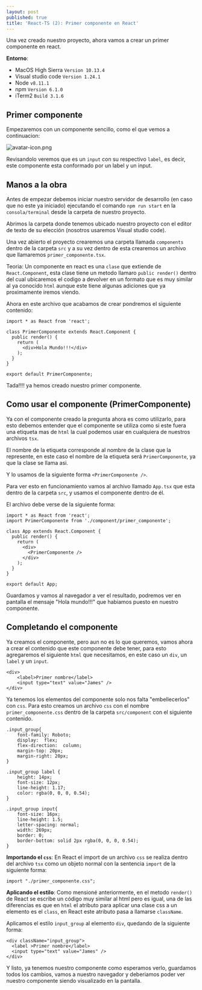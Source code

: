 ```yaml
---
layout: post
published: true
title: 'React-TS (2): Primer componente en React'
---
```


Una vez creado nuestro proyecto, ahora vamos a crear un primer componente en react.

**Entorno**:
  - MacOS High Sierra `Version 10.13.4`
  - Visual studio code `Version 1.24.1`
  - Node `v8.11.1`
  - npm `Version 6.1.0`
  - iTerm2 `Build 3.1.6`

## Primer componente

Empezaremos con un componente sencillo, como el que vemos a continuacion:

![avatar-icon.png]({{site.baseurl}}/img/first_component/small_component.png)

Revisandolo veremos que es un `input` con su respectivo `label`, es decir, este componente esta conformado por un label y un input.

## Manos a la obra

Antes de empezar debemos iniciar nuestro servidor de desarrollo (en caso que no este ya iniciado) ejecutando el comando `npm run start` en la `consola/terminal` desde la carpeta de nuestro proyecto.

Abrimos la carpeta donde tenemos ubicado nuestro proyecto con el editor de texto de su elección (nosotros usaremos Visual studio code).

Una vez abierto el proyecto crearemos una carpeta llamada `components` dentro de la carpeta `src` y a su vez dentro de esta crearemos un archivo que llamaremos `primer_componente.tsx`.

Teoria: Un componente en react es una `clase` que extiende de `React.Component`, esta clase tiene un metodo llamaro `public render()` dentro del cual ubicaremos el codigo a devolver en un formato que es muy similar al ya conocido `html` aunque este tiene algunas adiciones que ya proximamente iremos viendo.

Ahora en este archivo que acabamos de crear pondremos el siguiente contenido:

```
import * as React from 'react';

class PrimerComponente extends React.Component {
  public render() {
    return (
      <div>Hola Mundo!!!</div>
    );
  }
}

export default PrimerComponente;
```

Tada!!!! ya hemos creado nuestro primer componente.

## Como usar el componente (PrimerComponente)

Ya con el componente creado la pregunta ahora es como utilizarlo, para esto debemos entender que el componente se utiliza como si este fuera una etiqueta mas de `html` la cual podemos usar en cualquiera de nuestros archivos `tsx`.

El nombre de la etiqueta corresponde al nombre de la clase que la represente, en este caso el nombre de la etiqueta será `PrimerComponente`, ya que la clase se llama asi.

Y lo usamos de la siguiente forma `<PrimerComponente />`.

Para ver esto en funcionamiento vamos al archivo llamado `App.tsx` que esta dentro de la carpeta `src`, y usamos el componente dentro de él.

El archivo debe verse de la siguiente forma:

```
import * as React from 'react';
import PrimerComponente from './component/primer_componente';

class App extends React.Component {
  public render() {
    return (
      <div>
        <PrimerComponente />
      </div>
    );
  }
}

export default App;
```

Guardamos y vamos al navegador a ver el resultado, podremos ver en pantalla el mensaje "Hola mundo!!!" que habiamos puesto en nuestro componente.

## Completando el componente

Ya creamos el componente, pero aun no es lo que queremos, vamos ahora a crear el contenido que este componente debe tener, para esto agregaremos el siguiente `html` que necesitamos, en este caso un `div`, un `label` y un `input`.

```
<div>
    <label>Primer nombre</label>
    <input type="text" value="James" />
</div>
```

Ya tenemos los elementos del componente solo nos falta "embellecerlos" con `css`. Para esto creamos un archivo `css` con el nombre `primer_componente.css` dentro de la carpeta `src/component` con el siguiente contenido.

```
.input_group{
    font-family: Roboto;
    display:  flex;
    flex-direction:  column;
    margin-top: 20px;
    margin-right: 20px;
}

.input_group label {
    height: 14px;
    font-size: 12px;
    line-height: 1.17;
    color: rgba(0, 0, 0, 0.54);
}

.input_group input{
    font-size: 16px;
    line-height: 1.5;
    letter-spacing: normal;
    width: 269px;
    border: 0;
    border-bottom: solid 2px rgba(0, 0, 0, 0.54);
}
```

**Importando el `css`**: En React el import de un archivo `css` se realiza dentro del archivo `tsx` como un objeto normal con la sentencia `import` de la siguiente forma:

```
import "./primer_componente.css";
```

**Aplicando el estilo**: Como mensioné anteriormente, en el metodo `render()` de React se escribe un código muy similar al html pero es igual, una de las diferencias es que en `html` el atributo para aplicar una clase css a un elemento es el `class`, en React este atributo pasa a llamarse `className`.

Aplicamos el estilo `input_group` al elemento `div`, quedando de la siguiente forma:

```
<div className="input_group">
  <label >Primer nombre</label>
  <input type="text" value="James" />
</div>
```

Y listo, ya tenemos nuestro componente como esperamos verlo, guardamos todos los cambios, vamos a nuestro navegador y deberiamos poder ver nuestro componente siendo visualizado en la pantalla.
